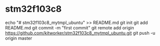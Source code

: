 # stm32f103c8
echo "# stm32f103c8_mytmpl_ubuntu" >> README.md
git init
git add README.md
git commit -m "first commit"
git remote add origin https://github.com/kitworker/stm32f103c8_mytmpl_ubuntu.git
git push -u origin master

